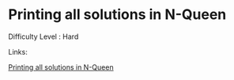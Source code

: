 # Printing all solutions in N-Queen

Difficulty Level : Hard

Links:

[Printing all solutions in N-Queen](https://www.geeksforgeeks.org/problems/n-queen-problem0315/1?itm_source=geeksforgeeks&itm_medium=article&itm_campaign=practice_card)
